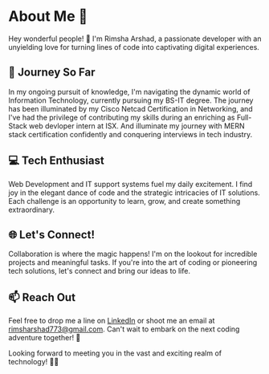 # About Me 🌟
Hey wonderful people! 👋 I'm Rimsha Arshad, a passionate developer with an unyielding love for turning lines of code into captivating digital experiences.

## 🚀 Journey So Far
In my ongoing pursuit of knowledge, I'm navigating the dynamic world of Information Technology, currently pursuing my BS-IT degree. The journey has been illuminated by my Cisco Netcad Certification in Networking, and I've had the privilege of contributing my skills during an enriching as Full-Stack web devloper intern at ISX. And illuminate my journey with MERN stack certification confidently and conquering interviews in tech industry.

## 💻 Tech Enthusiast
Web Development and IT support systems fuel my daily excitement. I find joy in the elegant dance of code and the strategic intricacies of IT solutions. Each challenge is an opportunity to learn, grow, and create something extraordinary.

## 🌐 Let's Connect!
Collaboration is where the magic happens! I'm on the lookout for incredible projects and meaningful tasks. If you're into the art of coding or pioneering tech solutions, let's connect and bring our ideas to life.

## 📫 Reach Out
Feel free to drop me a line on [LinkedIn](https://www.linkedin.com/in/rimsha-arshad/) or shoot me an email at rimsharshad773@gmail.com. Can't wait to embark on the next coding adventure together! 🚀

Looking forward to meeting you in the vast and exciting realm of technology! 🌈✨

